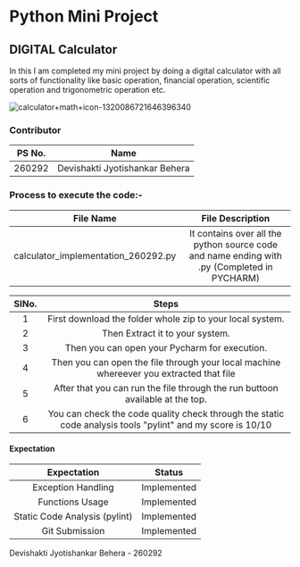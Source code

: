 <h1> Python Mini Project</h1>
<h2>  DIGITAL Calculator </h2>

In this I am completed my mini project by doing a digital calculator with all sorts of functionality like basic operation, financial operation, scientific operation and trigonometric operation etc.

![calculator+math+icon-1320086721646396340](https://user-images.githubusercontent.com/62944627/116775009-f9972c00-aa7d-11eb-833f-f601832fb4ad.png)


<h3>Contributor</h3>

|PS No.|	Name|
|:-----:|:----:|
|260292|Devishakti Jyotishankar Behera|

<h3>Process to execute the code:-</h3>

|File Name|File Description|
|:--:|:--:|
|calculator_implementation_260292.py|It contains over all the python source code and name ending with .py (Completed in PYCHARM)|

|SINo.|Steps|
|:----:|:----:|
|1|First download the folder whole zip to your local system.|
|2|Then Extract it to your system.|
|3|Then you can open your Pycharm for execution.|
|4|Then you can open the file through your local machine whereever you extracted that file|
|5|After that you can run the file through the run buttoon available at the top.|
|6|You can check the code quality check through the static code analysis tools "pylint" and my score is 10/10|

<h4> Expectation </h4>

|Expectation|Status|
|:---:|:-----:|
|Exception Handling|Implemented|
|Functions Usage|Implemented|
|Static Code Analysis (pylint)|Implemented|
|Git Submission|Implemented|


Devishakti Jyotishankar Behera - 260292
